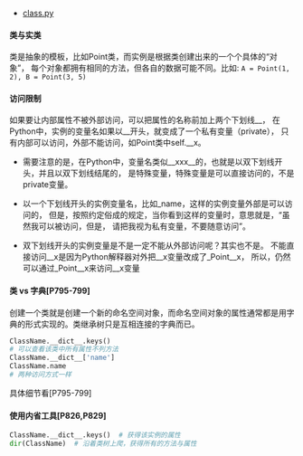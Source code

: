 - [class.py](class.py)

#### 类与实类
类是抽象的模板，比如Point类，而实例是根据类创建出来的一个个具体的“对象”，
每个对象都拥有相同的方法，但各自的数据可能不同。比如:
`A = Point(1, 2), B = Point(3, 5)`

#### 访问限制
如果要让内部属性不被外部访问，可以把属性的名称前加上两个下划线__，
在Python中，实例的变量名如果以__开头，就变成了一个私有变量（private），
只有内部可以访问，外部不能访问，如Point类中self.__x。

- 需要注意的是，在Python中，变量名类似__xxx__的，也就是以双下划线开头，并且以双下划线结尾的，
是特殊变量，特殊变量是可以直接访问的，不是private变量。  

- 以一个下划线开头的实例变量名，比如_name，这样的实例变量外部是可以访问的，
但是，按照约定俗成的规定，当你看到这样的变量时，意思就是，“虽然我可以被访问，但是，
请把我视为私有变量，不要随意访问”。

- 双下划线开头的实例变量是不是一定不能从外部访问呢？其实也不是。
不能直接访问__x是因为Python解释器对外把__x变量改成了_Point__x，
所以，仍然可以通过_Point__x来访问__x变量

#### 类 vs 字典[P795-799]
创建一个类就是创建一个新的命名空间对象，而命名空间对象的属性通常都是用字典的形式实现的。类继承树只是互相连接的字典而已。
```python
ClassName.__dict__.keys()
# 可以查看该类中所有属性不列方法
ClassName.__dict__['name']
ClassName.name
# 两种访问方式一样
```
具体细节看[P795-799]

#### 使用内省工具[P826,P829]
```python
ClassName.__dict__.keys()  # 获得该实例的属性
dir(ClassName)  # 沿着类树上爬，获得所有的方法与属性
```
